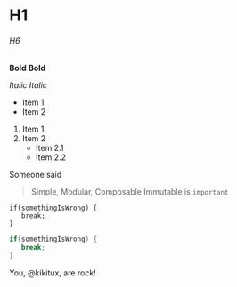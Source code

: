 # H1


###### H6

**Bold**
__Bold__

*Italic*
_Italic_

* Item 1
* Item 2

1. Item 1
2. Item 2
    * Item 2.1
    * Item 2.2

Someone said

> Simple, Modular, Composable
> Immutable is `important`

```
if(somethingIsWrong) {
   break;
}
```
```java
if(somethingIsWrong) {
   break;
}
```

You, @kikitux, are rock!
